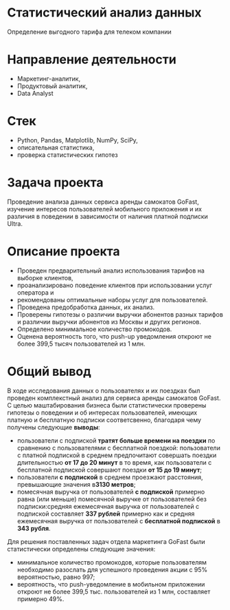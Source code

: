 # Статистический анализ данных
Определение выгодного тарифа для телеком компании
# Направление деятельности
* Маркетинг-аналитик,
* Продуктовый аналитик,
* Data Analyst
# Стек
* Python, Pandas, Matplotlib, NumPy, SciPy,
* описательная статистика,
* проверка статистических гипотез
# Задача проекта
Проведение анализа данных сервиса аренды самокатов GoFast, изучение интересов пользователей мобильного приложения и их различия в поведении в зависимости от наличия платной подписки Ultra. 

# Описание проекта
* Проведен предварительный анализ использования тарифов на выборке клиентов,
* проанализировано поведение клиентов при использовании услуг оператора и
* рекомендованы оптимальные наборы услуг для пользователей. 
* Проведена предобработка данных, их анализ. 
* Проверены гипотезы о различии выручки абонентов разных тарифов и
различии выручки абонентов из Москвы и других регионов.
* Определено минимальное количество промокодов.
* Оценена вероятность того, что push-up уведомления откроют не более 399,5 тысяч пользователей из 1 млн.
# Общий вывод
В ходе исследования данных о пользователях и их поездках был проведен комплекстный анализ для сервиса аренды самокатов GoFast. С целью маштабирования бизнеса были статистически  проверены гипотезы о поведении и об интересах пользователей, имеющих платную и бесплатную подписки соответсвенно, благодаря чему получены следующие **выводы**:

- пользователи с подпиской  **тратят больше времени на поездки** по сравнению с пользователями с бесплатной поездкой: пользователи с платной подпиской в среднем предпочитают совершать поездки длительностью **от 17 до 20 минут** в то время, как пользователи с бесплатной подпиской совершают поездки **от 15 до 19 минут**;
- пользователи **с подпиской** в среднем проезжают расстояния, превышающие значения в**3130 метров**;
- помесячная выручка от пользователей **с подпиской** примерно равна (или меньше) помесячной выручке от пользователей без подписки:средняя ежемесячная выручка от пользователей с подпиской составляет **337 рублей** примерно как и средняя ежемесячная выручка от пользователей c **бесплатной подпиской** в **343 рубля**. 

Для решения поставленных задач отдела маркетинга GoFast были статистически определены следующие значения:
- минимальное количество промокодов, которые пользователям необходимо разослать для успешного проведения акции с 95% вероятностью, равно 997;
- вероятность, что push-уведомление в мобильном приложении откроют не более 399,5 тыс. пользователей из 1 млн, составляет примерно 49%.

